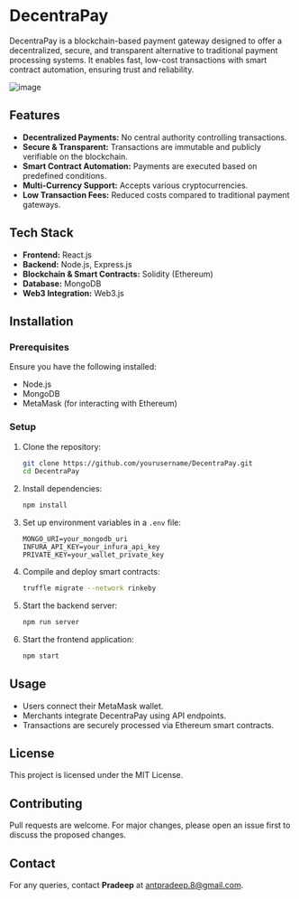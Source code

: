 # DecentraPay

DecentraPay is a blockchain-based payment gateway designed to offer a decentralized, secure, and transparent alternative to traditional payment processing systems. It enables fast, low-cost transactions with smart contract automation, ensuring trust and reliability.

![image](https://github.com/user-attachments/assets/5e8cff0c-8792-4742-8dac-92f5aed0b3a1)

## Features
- **Decentralized Payments:** No central authority controlling transactions.
- **Secure & Transparent:** Transactions are immutable and publicly verifiable on the blockchain.
- **Smart Contract Automation:** Payments are executed based on predefined conditions.
- **Multi-Currency Support:** Accepts various cryptocurrencies.
- **Low Transaction Fees:** Reduced costs compared to traditional payment gateways.

## Tech Stack
- **Frontend:** React.js
- **Backend:** Node.js, Express.js
- **Blockchain & Smart Contracts:** Solidity (Ethereum)
- **Database:** MongoDB
- **Web3 Integration:** Web3.js

## Installation

### Prerequisites
Ensure you have the following installed:
- Node.js
- MongoDB
- MetaMask (for interacting with Ethereum)

### Setup
1. Clone the repository:
   ```sh
   git clone https://github.com/yourusername/DecentraPay.git
   cd DecentraPay
   ```

2. Install dependencies:
   ```sh
   npm install
   ```

3. Set up environment variables in a `.env` file:
   ```env
   MONGO_URI=your_mongodb_uri
   INFURA_API_KEY=your_infura_api_key
   PRIVATE_KEY=your_wallet_private_key
   ```

4. Compile and deploy smart contracts:
   ```sh
   truffle migrate --network rinkeby
   ```

5. Start the backend server:
   ```sh
   npm run server
   ```

6. Start the frontend application:
   ```sh
   npm start
   ```

## Usage
- Users connect their MetaMask wallet.
- Merchants integrate DecentraPay using API endpoints.
- Transactions are securely processed via Ethereum smart contracts.


## License
This project is licensed under the MIT License.

## Contributing
Pull requests are welcome. For major changes, please open an issue first to discuss the proposed changes.

## Contact
For any queries, contact **Pradeep** at antpradeep.8@gmail.com.


